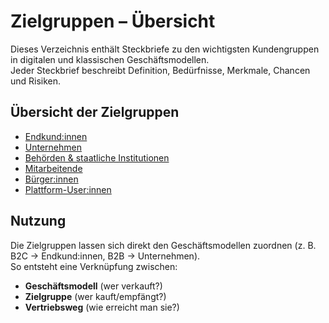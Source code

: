# Zielgruppen – Übersicht

Dieses Verzeichnis enthält Steckbriefe zu den wichtigsten Kundengruppen in digitalen und klassischen Geschäftsmodellen.  
Jeder Steckbrief beschreibt Definition, Bedürfnisse, Merkmale, Chancen und Risiken.

## Übersicht der Zielgruppen

- [Endkund:innen](zielgruppen/endkundinnen.md)
- [Unternehmen](zielgruppen/unternehmen.md)
- [Behörden & staatliche Institutionen](zielgruppen/behoerden.md)
- [Mitarbeitende](zielgruppen/mitarbeitende.md)
- [Bürger:innen](zielgruppen/buergerinnen.md)
- [Plattform-User:innen](zielgruppen/plattform-user.md)

## Nutzung
Die Zielgruppen lassen sich direkt den Geschäftsmodellen zuordnen (z. B. B2C → Endkund:innen, B2B → Unternehmen).  
So entsteht eine Verknüpfung zwischen:
- **Geschäftsmodell** (wer verkauft?)  
- **Zielgruppe** (wer kauft/empfängt?)  
- **Vertriebsweg** (wie erreicht man sie?)  
